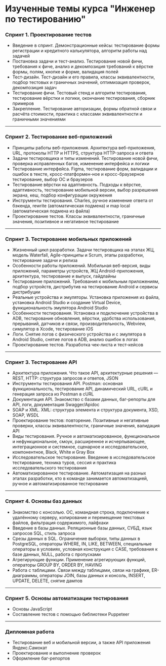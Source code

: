 # Изученные темы курса "Инженер по тестированию"

### Спринт 1. Проектирование тестов
- Введение в спринт.
Демонстрационные кейсы: тестирование формы регистрации и кредитного калькулятора, алгоритм работы над задачей
- Постановка задачи и тест-анализ.
Тестирование новой фичи, требования к фиче, анализ и декомпозиция требований к вёрстке формы, полям, кнопке и форме, валидация полей 
- Тест-дизайн.
Тест-дизайн и его правила, классы эквивалентности, подбор тестовых и граничных значений, оптимизация проверок, декомпозиция задач 
- Тестирование фичи.
Тестовый стенд и алгоритм тестирования, тестирование вёрстки и логики, окончание тестирования, сборник примеров
- Закрепление.
Тестирование авторизации, формы обратной связи и расчёта стоимости, практика с классами эквивалентности и граничными значениями
---
### Спринт 2. Тестирование веб-приложений 
- Принципы работы веб-приложения.
Архитектура веб-приложения, URL, протоколы HTTP и HTTPS, структура HTTP-запроса и ответа
- Задачи тестировщика и типы изменений.
Тестирование новой фичи, проверка исправленных багов, изменение интерфейса и логики
- Тестирование интерфейса.
Figma, тестирование форм, валидации и ошибок в тексте, кросс-платформен-ное и кросс-браузерное тестирование, выбор ОС и браузеров
- Тестирование вёрстки на адаптивность.
Подходы к вёрстке, адаптивность, тестирование мобильной версии, выбор разрешения экрана, кеш, подбор конфигурации окружения
- Инструменты тестирования.
Сharles, ручное изменение ответа от бэкенда, rewrite (автоматическая подмена) и map local (автоматическая подмена из файла)
- Проектирование тестов.
Классы эквивалентности, граничные значения, позитивное и негативное тестирование
---
### Спринт 3. Тестирование мобильных приложений
- Жизненный цикл разработки.
Задачи тестировщика на этапах ЖЦ, модель Waterfall, Agile-принципы и Scrum, этапы разработки, тестирование задачи и релиза
- Особенности работы приложений.
Мобильная веб-версия, виды приложений, параметры устройств, ЖЦ Android-приложения, архитектура, тестирование и выпуск, гайдлайны
- Тестирование приложений.
Требования к мобильным приложениям, подбор устройств, дистрибутив на тестирование Android и сервисы дистрибуции
- Реальные устройства и эмуляторы.
Установка приложения из файла, установка Android Studio и создание Virtual Device, функциональность эмулятора Android Studio
- Особенности тестирования.
Установка и подключение устройства в ADB, тестирование обновления, вёрстки, удобства использования, прерываний, датчиков и связи, производительность, Webview, симулятор в Xcode, тестирование iOS
- Логи.
Снятие логов с физического устройства и с эмулятора в Android Studio, снятие логов в ADB, анализ ошибок в логах
- Проектирование тестов.
Разработка чек-листа и тест-кейсов
---
### Спринт 3. Тестирование API
- Архитектура приложения.
Что такое API, архитектурные решения — REST, HTTP: структура запросов и ответов, JSON
- Инструменты тестирования API.
Postman: основная функциональность, тестирование API, динамический URL, cURL и генерация запроса из Postman в cURL
- Документация API.
Знакомство с базами данных, баг-репорты для API, логи, документация Swagger/Apidoc
- SOAP и XML.
XML: структура элемента и структура документа, XSD, SOAP, WSDL
- Проектирование тестов: повторение.
Позитивные и негативные проверки, классы эквивалентности, граничные значения, валидация API
- Виды тестирования.
Ручное и автоматизированное, функциональное и нефункциональное, смоук, расширенное и исчерпывающее, интеграционное и системное, сценарное и исследовательское, компонентное, Black, White и Gray Box
- Исследовательское тестирование.
Введение в исследовательское тестирование, техника туров, сессия и практика исследовательского тестирования
- Автоматизированное тестирование.
Автоматизация на разных этапах разработки, кто в команде занимается автоматизацией, ручное и автоматизированное тестирование
---
### Спринт 4. Основы баз данных
- Знакомство с консолью.
ОС, командная строка, подключение к удалённому серверу, копирование и перемещение текстовых файлов, фильтрация содержимого, лайфхаки
- Введение в базы данных.
Реляционные базы данных, СУБД, язык запросов SQL, стиль запроса
- Срезы данных в SQL.
Ограничение выборки, типы данных в PostgreSQL, операторы WHERE, IN, LIKE, BETWEEN, специальные операторы в условиях, условная конструкция с CASE, требования к базе данных, NULL, работа с пропусками
- Агрегирующие функции.
Применение агрегирующих функций, операторы GROUP BY, ORDER BY, HAVING
- Работа с таблицами.
Связи между таблицами, связи на графике, ER-диаграммы, операторы JOIN, базы данных и консоль, INSERT, UPDATE, DELETE, снятие дампов
---
### Спринт 5. Основы автоматизации тестирования
- Основы JavaScript
- Составление тестов с помощью библиотеки Puppeteer
---
### Дипломная работа
- Тестирование веб и мобильной версии, а также API приложения Яндекс.Самокат
- Проектирование и выполнение проверок
- Оформление баг-репортов
